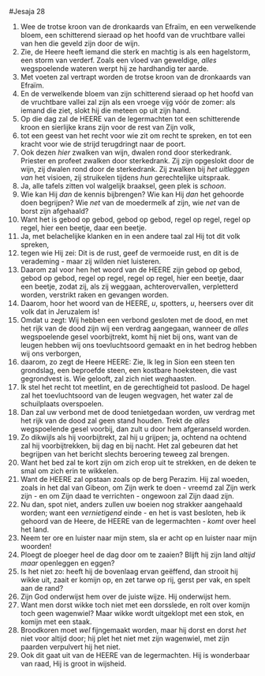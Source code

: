 #Jesaja 28
1. Wee de trotse kroon van de dronkaards van Efraïm, en een verwelkende bloem, een schitterend sieraad op het hoofd van de vruchtbare vallei van hen die geveld zijn door de wijn. 
2. Zie, de Heere heeft iemand die sterk en machtig is als een hagelstorm, een storm van verderf. Zoals een vloed van geweldige, *alles* wegspoelende wateren werpt hij ze hardhandig ter aarde. 
3. Met voeten zal vertrapt worden de trotse kroon van de dronkaards van Efraïm. 
4. En de verwelkende bloem van zijn schitterend sieraad op het hoofd van de vruchtbare vallei zal zijn als een vroege vijg vóór de zomer: als iemand die ziet, slokt hij die meteen op uit zijn hand. 
5. Op die dag zal de HEERE van de legermachten tot een schitterende kroon en sierlijke krans zijn voor de rest van Zijn volk, 
6. tot een geest van het recht voor wie zit om recht te spreken, en tot een kracht voor wie de strijd terugdringt naar de poort.
7. Ook dezen *hier* zwalken van wijn, dwalen rond door sterkedrank. Priester en profeet zwalken door sterkedrank. Zij zijn opgeslokt door de wijn, zij dwalen rond door de sterkedrank. Zij zwalken bij *het uitleggen van* het visioen, zij struikelen tijdens *hun* gerechtelijke uitspraak. 
8. Ja, alle tafels zitten vol walgelijk braaksel, geen plek is *schoon*. 
9. Wie kan Hij *dan* de kennis bijbrengen? Wie kan Hij *dan* het gehoorde doen begrijpen? Wie *net* van de moedermelk af zijn, wie *net* van de borst zijn afgehaald? 
10. Want het is gebod op gebod, gebod op gebod, regel op regel, regel op regel, hier een beetje, daar een beetje. 
11. Ja, met belachelijke klanken en in een andere taal zal Hij tot dit volk spreken, 
12. tegen wie Hij zei: Dit is de rust, geef de vermoeide rust, en dit is de verademing - maar zij wilden niet luisteren. 
13. Daarom zal voor hen het woord van de HEERE zijn gebod op gebod, gebod op gebod, regel op regel, regel op regel, hier een beetje, daar een beetje, zodat zij, als zij weggaan, achterovervallen, verpletterd worden, verstrikt raken en gevangen worden. 
14. Daarom, hoor het woord van de HEERE, *u*, spotters, *u*, heersers over dit volk dat in Jeruzalem is! 
15. Omdat u zegt: Wij hebben een verbond gesloten met de dood, en met het rijk van de dood zijn wij een verdrag aangegaan, wanneer de *alles* wegspoelende gesel voorbijtrekt, komt hij niet bij ons, want van de leugen hebben wij ons toevluchtsoord gemaakt en in het bedrog hebben wij ons verborgen, 
16. daarom, zo zegt de Heere HEERE: Zie, Ik leg in Sion een steen ten grondslag, een beproefde steen, een kostbare hoeksteen, die vast gegrondvest is. Wie gelooft, zal zich niet *weg*haasten. 
17. Ik stel het recht tot meetlint, en de gerechtigheid tot paslood. De hagel zal het toevluchtsoord van de leugen wegvagen, het water zal de schuilplaats overspoelen. 
18. Dan zal uw verbond met de dood tenietgedaan worden, uw verdrag met het rijk van de dood zal geen stand houden. Trekt de *alles* wegspoelende gesel voorbij, dan zult u door hem afgeranseld worden. 
19. Zo dikwijls als hij voorbijtrekt, zal hij u grijpen; ja, ochtend na ochtend zal hij voorbijtrekken, bij dag en bij nacht. Het zal gebeuren dat het begrijpen van het bericht slechts beroering teweeg zal brengen. 
20. Want het bed zal te kort zijn om zich erop uit te strekken, en de deken te smal om zich erin te wikkelen. 
21. Want de HEERE zal opstaan zoals op de berg Perazim. Hij zal woeden, zoals in het dal van Gibeon, om Zijn werk te doen - vreemd zal Zijn werk zijn - en om Zijn daad te verrichten - ongewoon zal Zijn daad zijn. 
22. Nu dan, spot niet, anders zullen uw boeien nog strakker aangehaald worden; want een *vernietigend* einde - en het is vast besloten, heb ik gehoord van de Heere, de HEERE van de legermachten - *komt* over heel het land.
23. Neem ter ore en luister naar mijn stem, sla er acht op en luister naar mijn woorden! 
24. Ploegt de ploeger heel de dag door om te zaaien? Blijft hij zijn land *altijd maar* openleggen en eggen? 
25. Is het niet zo: heeft hij de bovenlaag ervan geëffend, dan strooit hij wikke uit, zaait er komijn op, en zet tarwe op rij, gerst per vak, en spelt aan de rand? 
26. Zijn God onderwijst hem over de juiste wijze. Hij onderwijst hem. 
27. Want men dorst wikke toch niet met een dorsslede, en rolt over komijn toch geen wagenwiel? Maar wikke wordt uitgeklopt met een stok, en komijn met een staak. 
28. Broodkoren moet *wel* fijngemaakt worden, maar hij dorst en dorst *het* niet voor altijd door; hij plet het niet met zijn wagenwiel, met zijn paarden verpulvert hij het niet. 
29. Ook dit gaat uit van de HEERE van de legermachten. Hij is wonderbaar van raad, Hij is groot in wijsheid.
